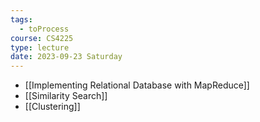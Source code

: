 ```yaml
---
tags:
  - toProcess
course: CS4225
type: lecture
date: 2023-09-23 Saturday
---
```

- [[Implementing Relational Database with MapReduce]]
- [[Similarity Search]]
- [[Clustering]]